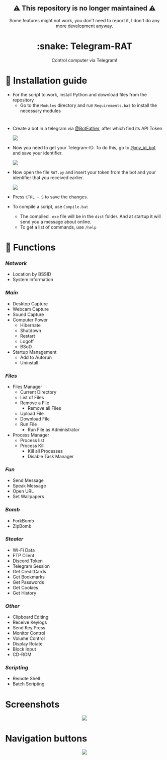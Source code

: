 
<h2 align="center">⚠️ This repository is no longer maintained ⚠️</h2>

<p align="center">
Some features might not work, you don't need to report it, I don't do any more development anyway.
</p>

#

<h1 align="center">:snake: Telegram-RAT</h1>

<p align="center">
  Control computer via Telegram!
</p>

# :page_facing_up: Installation guide
* For the script to work, install Python and download files from the repository
  * Go to the `Modules` directory and run `Requirements.bat` to install the necessary modules

#

* Create a bot in a telegram via [@BotFather](https://t.me/BotFather), after which find its API Token

  <img src="https://i.imgur.com/3eWSJtZ.png">

* Now you need to get your Telegram-ID. To do this, go to [@my_id_bot](https://t.me/my_id_bot) and save your identifier.

  <img src="https://i.imgur.com/TIoauMO.png">

* Now open the file `RAT.py` and insert your token from the bot and your identifier that you received earlier.

  <img src="https://i.imgur.com/ZaMLZ2F.png">

* Press `CTRL + S` to save the changes.                                                
* To compile a script, use `Compile.bat`
  * The compiled `.exe` file will be in the `dist` folder. And at startup it will send you a message about online.
  * To get a list of commands, use `/help`

# :rose: Functions

### _Network_
* Location by BSSID
* System Information

### _Main_
* Desktop Capture
* Webcam Capture
* Sound Capture
* Computer Power
   * Hibernate
   * Shutdown
   * Restart
   * Logoff
   * BSoD
* Startup Management
   * Add to Autorun
   * Uninstall

### _Files_
* Files Manager
   * Current Directory
   * List of Files
   * Remove a File
      * Remove all Files
   * Upload File
   * Download File
   * Run File
      * Run File as Administrator
* Process Manager
  * Process list
  * Process Kill
     * Kill all Processes
     * Disable Task Manager

### _Fun_
* Send Message
* Speak Message
* Open URL
* Set Wallpapers

### _Bomb_
* ForkBomb
* ZipBomb

### _Stealer_
* Wi-Fi Data
* FTP Client
* Discord Token
* Telegram Session
* Get CreditCards
* Get Bookmarks
* Get Passwords
* Get Cookies
* Get History


### _Other_
* Clipboard Editing
* Receive Keylogs
* Send Key Press
* Monitor Control
* Volume Control
* Display Rotate
* Block Input
* CD-ROM

### _Scripting_
* Remote Shell
* Batch Scripting

# Screenshots
<p align="center">
    <img src="https://i.imgur.com/BXN7Dff.png" Telegram-RAT">
</p>

# Navigation buttons
<p align="center">
    <img src="https://i.imgur.com/CmehJlP.png" Telegram-RAT">
</p>
